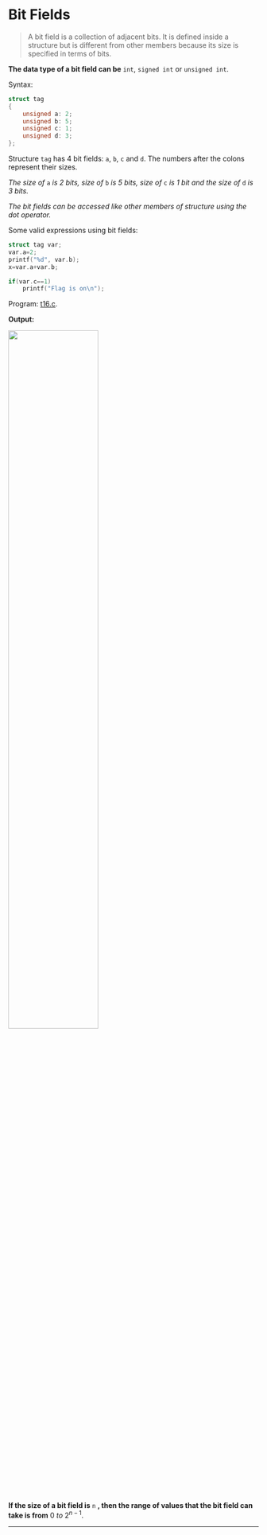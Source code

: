 # Bit Fields
> A bit field is a collection of adjacent bits. It is defined inside a structure but is different from other members because its size is specified in terms of bits.

**The data type of a bit field can be** `int`, `signed int` or `unsigned int`.

Syntax:

```c
struct tag
{
	unsigned a: 2;
	unsigned b: 5;
	unsigned c: 1;
	unsigned d: 3;
};
```

Structure `tag` has 4 bit fields: `a`, `b`, `c` and `d`. The numbers after the colons represent their sizes.

_The size of_ `a` _is 2 bits, size of_ `b` _is 5 bits, size of_ `c` _is 1 bit and the size of_ `d` _is 3 bits._

_The bit fields can be accessed like other members of structure using the dot operator._

Some valid expressions using bit fields:

```c
struct tag var;
var.a=2;
printf("%d", var.b);
x=var.a+var.b;

if(var.c==1)
	printf("Flag is on\n");
```

Program:
[t16.c](https://github.com/C0DER11101/CPrograms/blob/CProgramming/OpOnBits/tests/t16.c).

**Output:**

<img src="https://user-images.githubusercontent.com/96164229/213514718-d3f5ed2c-8ab1-494c-97be-a933a10ecc91.png" width="60%" height="60%">

**If the size of a bit field is** `n` **, then the range of values that the bit field can take is from** $0\ to\ 2^{n-1}$.














---
